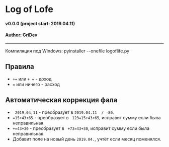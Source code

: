 # Log of Lofe
#### v0.0.0 (project start: 2019.04.11)
#### Author: GriDev
---
Компиляция под Windows:
pyinstaller --onefile logoflife.py
## Правила ##
* ` += ` или ` + = `     - доход
* ` = ` или ничего   - расход

## Автоматическая коррекция фала ##
* ` 2019,04,11`  - преобразует в `2019.04.11  / -80`.
* `=15+43+65`  - преобразует в ` 123=15+43+65`, исправит сумму если была неправильная.
* `+=43+30`   - преобразует в ` +73=43+30`, исправит сумму если была неправильная.
* Добавит поле на новый день `2019.04.`, учтёт если месяц поменялся.
